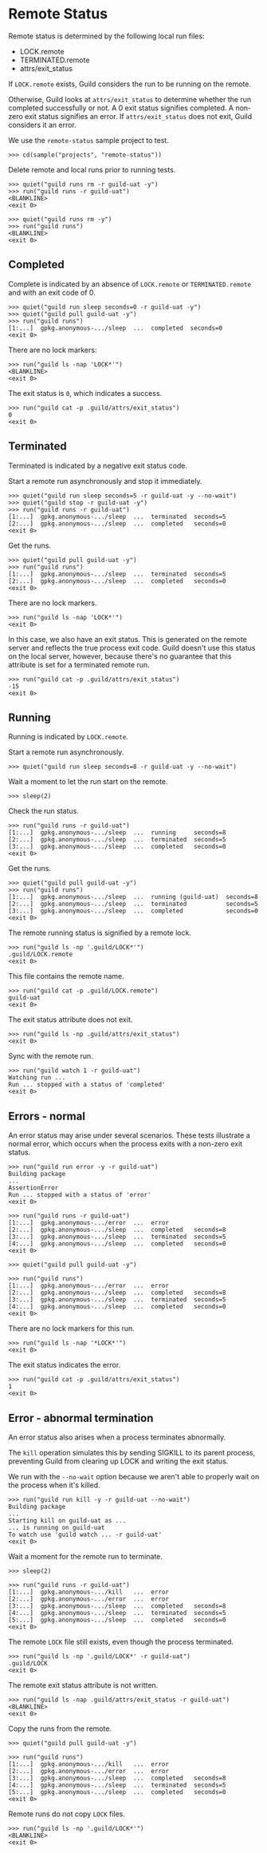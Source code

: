 # Remote Status

Remote status is determined by the following local run files:

- LOCK.remote
- TERMINATED.remote
- attrs/exit_status

If `LOCK.remote` exists, Guild considers the run to be running on the
remote.

Otherwise, Guild looks at `attrs/exit_status` to determine whether the
run completed successfully or not. A 0 exit status signifies
completed. A non-zero exit status signifies an error. If
`attrs/exit_status` does not exit, Guild considers it an error.

We use the `remote-status` sample project to test.

    >>> cd(sample("projects", "remote-status"))

Delete remote and local runs prior to running tests.

    >>> quiet("guild runs rm -r guild-uat -y")
    >>> run("guild runs -r guild-uat")
    <BLANKLINE>
    <exit 0>

    >>> quiet("guild runs rm -y")
    >>> run("guild runs")
    <BLANKLINE>
    <exit 0>

## Completed

Complete is indicated by an absence of `LOCK.remote` or
`TERMINATED.remote` and with an exit code of 0.

    >>> quiet("guild run sleep seconds=0 -r guild-uat -y")
    >>> quiet("guild pull guild-uat -y")
    >>> run("guild runs")
    [1:...]  gpkg.anonymous-.../sleep  ...  completed  seconds=0
    <exit 0>

There are no lock markers:

    >>> run("guild ls -nap 'LOCK*'")
    <BLANKLINE>
    <exit 0>

The exit status is `0`, which indicates a success.

    >>> run("guild cat -p .guild/attrs/exit_status")
    0
    <exit 0>

## Terminated

Terminated is indicated by a negative exit status code.

Start a remote run asynchronously and stop it immediately.

    >>> quiet("guild run sleep seconds=5 -r guild-uat -y --no-wait")
    >>> quiet("guild stop -r guild-uat -y")
    >>> run("guild runs -r guild-uat")
    [1:...]  gpkg.anonymous-.../sleep  ...  terminated  seconds=5
    [2:...]  gpkg.anonymous-.../sleep  ...  completed   seconds=0
    <exit 0>

Get the runs.

    >>> quiet("guild pull guild-uat -y")
    >>> run("guild runs")
    [1:...]  gpkg.anonymous-.../sleep  ...  terminated  seconds=5
    [2:...]  gpkg.anonymous-.../sleep  ...  completed   seconds=0
    <exit 0>

There are no lock markers.

    >>> run("guild ls -nap 'LOCK*'")
    <exit 0>

In this case, we also have an exit status. This is generated on the
remote server and reflects the true process exit code. Guild doesn't
use this status on the local server, however, because there's no
guarantee that this attribute is set for a terminated remote run.

    >>> run("guild cat -p .guild/attrs/exit_status")
    -15
    <exit 0>

## Running

Running is indicated by `LOCK.remote`.

Start a remote run asynchronously.

    >>> quiet("guild run sleep seconds=8 -r guild-uat -y --no-wait")

Wait a moment to let the run start on the remote.

    >>> sleep(2)

Check the run status.

    >>> run("guild runs -r guild-uat")
    [1:...]  gpkg.anonymous-.../sleep  ...  running     seconds=8
    [2:...]  gpkg.anonymous-.../sleep  ...  terminated  seconds=5
    [3:...]  gpkg.anonymous-.../sleep  ...  completed   seconds=0
    <exit 0>

Get the runs.

    >>> quiet("guild pull guild-uat -y")
    >>> run("guild runs")
    [1:...]  gpkg.anonymous-.../sleep  ...  running (guild-uat)  seconds=8
    [2:...]  gpkg.anonymous-.../sleep  ...  terminated           seconds=5
    [3:...]  gpkg.anonymous-.../sleep  ...  completed            seconds=0
    <exit 0>

The remote running status is signified by a remote lock.

    >>> run("guild ls -np '.guild/LOCK*'")
    .guild/LOCK.remote
    <exit 0>

This file contains the remote name.

    >>> run("guild cat -p .guild/LOCK.remote")
    guild-uat
    <exit 0>

The exit status attribute does not exit.

    >>> run("guild ls -np .guild/attrs/exit_status")
    <exit 0>

Sync with the remote run.

    >>> run("guild watch 1 -r guild-uat")
    Watching run ...
    Run ... stopped with a status of 'completed'
    <exit 0>

## Errors - normal

An error status may arise under several scenarios. These tests
illustrate a normal error, which occurs when the process exits with a
non-zero exit status.

    >>> run("guild run error -y -r guild-uat")
    Building package
    ...
    AssertionError
    Run ... stopped with a status of 'error'
    <exit 0>

    >>> run("guild runs -r guild-uat")
    [1:...]  gpkg.anonymous-.../error  ...  error
    [2:...]  gpkg.anonymous-.../sleep  ...  completed   seconds=8
    [3:...]  gpkg.anonymous-.../sleep  ...  terminated  seconds=5
    [4:...]  gpkg.anonymous-.../sleep  ...  completed   seconds=0
    <exit 0>

    >>> quiet("guild pull guild-uat -y")

    >>> run("guild runs")
    [1:...]  gpkg.anonymous-.../error  ...  error
    [2:...]  gpkg.anonymous-.../sleep  ...  completed   seconds=8
    [3:...]  gpkg.anonymous-.../sleep  ...  terminated  seconds=5
    [4:...]  gpkg.anonymous-.../sleep  ...  completed   seconds=0
    <exit 0>

There are no lock markers for this run.

    >>> run("guild ls -nap '*LOCK*'")
    <exit 0>

The exit status indicates the error.

    >>> run("guild cat -p .guild/attrs/exit_status")
    1
    <exit 0>

## Error - abnormal termination

An error status also arises when a process terminates abnormally.

The `kill` operation simulates this by sending SIGKILL to its parent
process, preventing Guild from clearing up LOCK and writing the exit
status.

We run with the `--no-wait` option because we aren't able to properly
wait on the process when it's killed.

    >>> run("guild run kill -y -r guild-uat --no-wait")
    Building package
    ...
    Starting kill on guild-uat as ...
    ... is running on guild-uat
    To watch use 'guild watch ... -r guild-uat'
    <exit 0>

Wait a moment for the remote run to terminate.

    >>> sleep(2)

    >>> run("guild runs -r guild-uat")
    [1:...]  gpkg.anonymous-.../kill   ...  error
    [2:...]  gpkg.anonymous-.../error  ...  error
    [3:...]  gpkg.anonymous-.../sleep  ...  completed   seconds=8
    [4:...]  gpkg.anonymous-.../sleep  ...  terminated  seconds=5
    [5:...]  gpkg.anonymous-.../sleep  ...  completed   seconds=0
    <exit 0>

The remote `LOCK` file still exists, even though the process terminated.

    >>> run("guild ls -np '.guild/LOCK*' -r guild-uat")
    .guild/LOCK
    <exit 0>

The remote exit status attribute is not written.

    >>> run("guild ls -nap .guild/attrs/exit_status -r guild-uat")
    <BLANKLINE>
    <exit 0>

Copy the runs from the remote.

    >>> quiet("guild pull guild-uat -y")

    >>> run("guild runs")
    [1:...]  gpkg.anonymous-.../kill   ...  error
    [2:...]  gpkg.anonymous-.../error  ...  error
    [3:...]  gpkg.anonymous-.../sleep  ...  completed   seconds=8
    [4:...]  gpkg.anonymous-.../sleep  ...  terminated  seconds=5
    [5:...]  gpkg.anonymous-.../sleep  ...  completed   seconds=0
    <exit 0>

Remote runs do not copy `LOCK` files.

    >>> run("guild ls -np '.guild/LOCK*'")
    <BLANKLINE>
    <exit 0>
